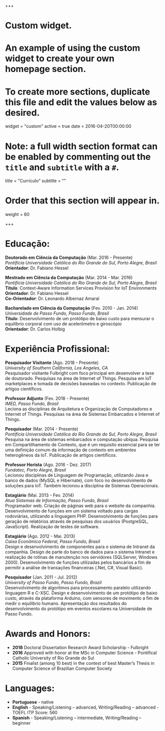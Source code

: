 +++
# Custom widget.
# An example of using the custom widget to create your own homepage section.
# To create more sections, duplicate this file and edit the values below as desired.
widget = "custom"
active = true
date = 2016-04-20T00:00:00

# Note: a full width section format can be enabled by commenting out the `title` and `subtitle` with a `#`.
title = "Currículo"
subtitle = ""

# Order that this section will appear in.
weight = 60

+++

<h1 id="education">Educação:</h1>

<p><strong>Doutorado em Ciência da Computação</strong> (Mar. 2016 - Presente) <br/>
<em>Pontifícia Universidade Católica do Rio Grande do Sul, Porto Alegre, Brasil</em> <br/>
<strong>Orientador</strong>: Dr. Fabiano Hessel</p>

<p><strong>Mestrado em Ciência da Computação</strong> (Mar. 2014 - Mar. 2016) <br/>
<em>Pontifícia Universidade Católica do Rio Grande do Sul, Porto Alegre, Brasil</em> <br/>
<strong>Título</strong>: Context-Aware Information Services Provision for IoT Environments <br/>
<strong>Orientador</strong>: Dr. Fabiano Hessel <br/>
<strong>Co-Orientador</strong>: Dr. Leonardo Albernaz Amaral</p>

<p><strong>Bacharelado em Ciência da Computação</strong> (Fev. 2010 - Jan. 2014) <br/>
<em>Universidade de Passo Fundo, Passo Fundo, Brasil</em> <br/>
<strong>Título</strong>: Desenvolvimento de um protótipo de baixo custo para mensurar o equilíbrio corporal com uso de acelerômetro e giroscópio <br/>
<strong>Orientador</strong>: Dr. Carlos Holbig</p>

<h1 id="professional">Experiência Profissional:</h1>

<p><strong>Pesquisador Visitante</strong> (Ago. 2018 - Presente) <br/>
<em>University of Southern California, Los Angeles, CA</em> <br/>
Pesquisador visitante Fulbright com foco principal em desenvolver a tese de doutorado. Pesquisas na área de Internet of Things. Pesquisa em IoT marketplaces e tomada de decisões baseadas no contexto. Publicação de artigos científicos.</p>

<p><strong>Professor Adjunto</strong> (Fev. 2018 - Presente) <br/>
<em>IMED, Passo Fundo, Brasil</em> <br/>
Leciona as disciplinas de Arquitetura e Organização de Computadores e Internet of Things. Pesquisas na área de Sistemas Embarcados e Internet of Things.</p>

<p><strong>Pesquisador</strong> (Mar. 2014 - Presente) <br/>
<em>Pontifícia Universidade Católica do Rio Grande do Sul, Porto Alegre, Brasil</em> <br/>
Pesquisa na área de sistemas embarcados e computação ubíqua. Pesquisa em Compartilhamento de Contexto, que é um requisito essencial para se ter uma definição comum da informação de contexto em ambientes heterogêneos da IoT. Publicação de artigos científicos.</p>

<p><strong>Professor Horista</strong> (Ago. 2016 - Dez. 2017) <br/>
<em>Fundatec, Porto Alegre, Brasil</em> <br/>
Lecionou disciplinas de Linguagem de Programação, utilizando Java e banco de dados (MySQL e Hibernate), com foco no desenvolvimento de soluções para IoT. Também lecionou a disciplina de Sistemas Operacionais.</p>

<p><strong>Estagiário</strong> (Mai. 2013 - Fev. 2014) <br/>
<em>Atua Sistemas de Informação, Passo Fundo, Brasil</em> <br/>
Programador web. Criação de páginas web para o website da companhia. Desenvolvimento de funções em um sistema voltado para cargas rodoviárias, utilizando a linguagem PHP. Desenvolvimento de funções para geração de relatórios através de pesquisas dos usuários (PostgreSQL, JavaScript). Realização de testes de software.</p>

<p><strong>Estagiário</strong> (Ago. 2012 - Mai. 2013) <br/>
<em>Caixa Econômica Federal, Passo Fundo, Brasil</em> <br/>
Design e desenvolvimento de componentes para o sistema de Intranet da companhia. Design de parte do banco de dados para o sistema Intranet e realização de rotinas de manutenção nos servidores (SQLServer, Windows 2000). Desenvolvimento de funções utilizadas pelos bancários a fim de permitir a análise de transações financeiras (.Net, C#, Visual Basic).</p>

<p><strong>Pesquisador</strong> (Jan. 2011 - Jul. 2012) <br/>
<em>University of Passo Fundo, Passo Fundo, Brazil</em> <br/>
Desenvolvimento de algoritmos para processamento paralelo utilizando linguagem R e C-XSC. Design e desenvolvimento de um protótipo de baixo custo, através da plataforma Arduino, com sensores de movimento a fim de medir o equilibrio humano. Apresentação dos resultados do desenvolvimento do protótipo em eventos escolares na Universidade de Passo Fundo.</p>

<h1 id="awards">Awards and Honors:</h1>

<ul>
<li><strong>2018</strong> Doctoral Dissertation Research Award Scholarship - Fulbright</li>
<li><strong>2016</strong> Approved with honor at the MSc in Computer Science - Pontifical Catholic University of Rio Grande do Sul</li>
<li><strong>2015</strong> Finalist (among 10 best) in the contest of best Master&rsquo;s Thesis in Computer Science of Brazilian Computer Society</li>
</ul>

<h1 id="languages">Languages:</h1>

<ul>
<li><strong>Portuguese</strong> - native</li>
<li><strong>English</strong> - Speaking/Listening – advanced, Writing/Reading – advanced - TOEFL ITP Score: 560</li>
<li><strong>Spanish</strong> - Speaking/Listening – intermediate, Writing/Reading – beginner</li>
</ul>


